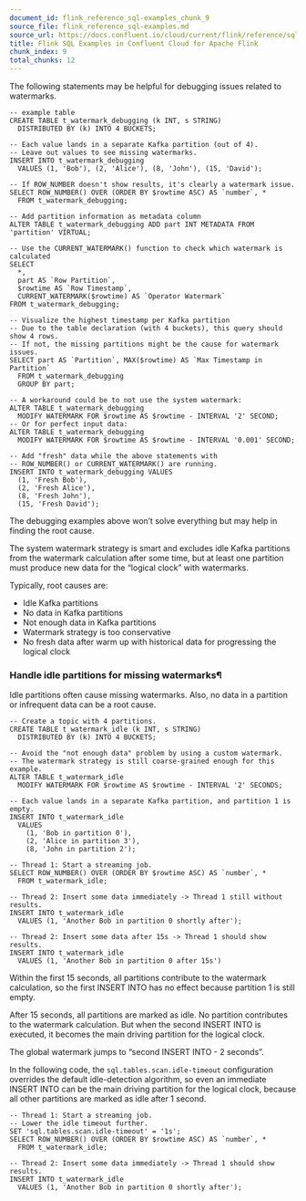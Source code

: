 ```yaml
---
document_id: flink_reference_sql-examples_chunk_9
source_file: flink_reference_sql-examples.md
source_url: https://docs.confluent.io/cloud/current/flink/reference/sql-examples.html
title: Flink SQL Examples in Confluent Cloud for Apache Flink
chunk_index: 9
total_chunks: 12
---
```


The following statements may be helpful for debugging issues related to watermarks.

    -- example table
    CREATE TABLE t_watermark_debugging (k INT, s STRING)
      DISTRIBUTED BY (k) INTO 4 BUCKETS;

    -- Each value lands in a separate Kafka partition (out of 4).
    -- Leave out values to see missing watermarks.
    INSERT INTO t_watermark_debugging
      VALUES (1, 'Bob'), (2, 'Alice'), (8, 'John'), (15, 'David');

    -- If ROW_NUMBER doesn't show results, it's clearly a watermark issue.
    SELECT ROW_NUMBER() OVER (ORDER BY $rowtime ASC) AS `number`, *
      FROM t_watermark_debugging;

    -- Add partition information as metadata column
    ALTER TABLE t_watermark_debugging ADD part INT METADATA FROM 'partition' VIRTUAL;

    -- Use the CURRENT_WATERMARK() function to check which watermark is calculated
    SELECT
      *,
      part AS `Row Partition`,
      $rowtime AS `Row Timestamp`,
      CURRENT_WATERMARK($rowtime) AS `Operator Watermark`
    FROM t_watermark_debugging;

    -- Visualize the highest timestamp per Kafka partition
    -- Due to the table declaration (with 4 buckets), this query should show 4 rows.
    -- If not, the missing partitions might be the cause for watermark issues.
    SELECT part AS `Partition`, MAX($rowtime) AS `Max Timestamp in Partition`
      FROM t_watermark_debugging
      GROUP BY part;

    -- A workaround could be to not use the system watermark:
    ALTER TABLE t_watermark_debugging
      MODIFY WATERMARK FOR $rowtime AS $rowtime - INTERVAL '2' SECOND;
    -- Or for perfect input data:
    ALTER TABLE t_watermark_debugging
      MODIFY WATERMARK FOR $rowtime AS $rowtime - INTERVAL '0.001' SECOND;

    -- Add "fresh" data while the above statements with
    -- ROW_NUMBER() or CURRENT_WATERMARK() are running.
    INSERT INTO t_watermark_debugging VALUES
      (1, 'Fresh Bob'),
      (2, 'Fresh Alice'),
      (8, 'Fresh John'),
      (15, 'Fresh David');

The debugging examples above won’t solve everything but may help in finding the root cause.

The system watermark strategy is smart and excludes idle Kafka partitions from the watermark calculation after some time, but at least one partition must produce new data for the “logical clock” with watermarks.

Typically, root causes are:

* Idle Kafka partitions
* No data in Kafka partitions
* Not enough data in Kafka partitions
* Watermark strategy is too conservative
* No fresh data after warm up with historical data for progressing the logical clock

### Handle idle partitions for missing watermarks¶

Idle partitions often cause missing watermarks. Also, no data in a partition or infrequent data can be a root cause.

    -- Create a topic with 4 partitions.
    CREATE TABLE t_watermark_idle (k INT, s STRING)
      DISTRIBUTED BY (k) INTO 4 BUCKETS;

    -- Avoid the "not enough data" problem by using a custom watermark.
    -- The watermark strategy is still coarse-grained enough for this example.
    ALTER TABLE t_watermark_idle
      MODIFY WATERMARK FOR $rowtime AS $rowtime - INTERVAL '2' SECONDS;

    -- Each value lands in a separate Kafka partition, and partition 1 is empty.
    INSERT INTO t_watermark_idle
      VALUES
        (1, 'Bob in partition 0'),
        (2, 'Alice in partition 3'),
        (8, 'John in partition 2');

    -- Thread 1: Start a streaming job.
    SELECT ROW_NUMBER() OVER (ORDER BY $rowtime ASC) AS `number`, *
      FROM t_watermark_idle;

    -- Thread 2: Insert some data immediately -> Thread 1 still without results.
    INSERT INTO t_watermark_idle
      VALUES (1, 'Another Bob in partition 0 shortly after');

    -- Thread 2: Insert some data after 15s -> Thread 1 should show results.
    INSERT INTO t_watermark_idle
      VALUES (1, 'Another Bob in partition 0 after 15s')

Within the first 15 seconds, all partitions contribute to the watermark calculation, so the first INSERT INTO has no effect because partition 1 is still empty.

After 15 seconds, all partitions are marked as idle. No partition contributes to the watermark calculation. But when the second INSERT INTO is executed, it becomes the main driving partition for the logical clock.

The global watermark jumps to “second INSERT INTO - 2 seconds”.

In the following code, the `sql.tables.scan.idle-timeout` configuration overrides the default idle-detection algorithm, so even an immediate INSERT INTO can be the main driving partition for the logical clock, because all other partitions are marked as idle after 1 second.

    -- Thread 1: Start a streaming job.
    -- Lower the idle timeout further.
    SET 'sql.tables.scan.idle-timeout' = '1s';
    SELECT ROW_NUMBER() OVER (ORDER BY $rowtime ASC) AS `number`, *
      FROM t_watermark_idle;

    -- Thread 2: Insert some data immediately -> Thread 1 should show results.
    INSERT INTO t_watermark_idle
      VALUES (1, 'Another Bob in partition 0 shortly after');
